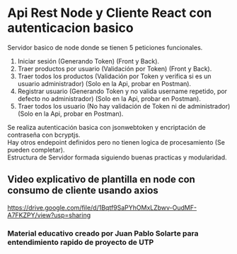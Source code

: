 # Api Rest Node y Cliente React con autenticacion basico
 
Servidor basico de node donde se tienen 5 peticiones funcionales.
1. Iniciar sesión (Generando Token) (Front y Back).
2. Traer productos por usuario (Validación por Token) (Front y Back).
3. Traer todos los productos (Validación por Token y verifica si es un usuario administrador) (Solo en la Api, probar en Postman).
4. Registrar usuario (Generando Token y no valida username repetido, por defecto no administrador) (Solo en la Api, probar en Postman).
5. Traer todos los usuario (No hay validación de Token ni de administrador) (Solo en la Api, probar en Postman).

Se realiza autenticación basica con jsonwebtoken y encriptación de contraseña con bcryptjs.\
Hay otros endepoint definidos pero no tienen logica de procesamiento (Se pueden completar).\
Estructura de Servidor formada siguiendo buenas practicas y modularidad.

## Video explicativo de plantilla en node con consumo de cliente usando axios

https://drive.google.com/file/d/1Bqtf9SaPYhOMxLZbwv-OudMF-A7FKZPY/view?usp=sharing

### Material educativo creado por Juan Pablo Solarte para entendimiento rapido de proyecto de UTP
